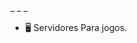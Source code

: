 
<img scr= "EsteemedGoodnaturedIndianjackal-size_restricted.gif" width = "325px" align = "right">
_ _ _


- 🖥 Servidores Para jogos.
